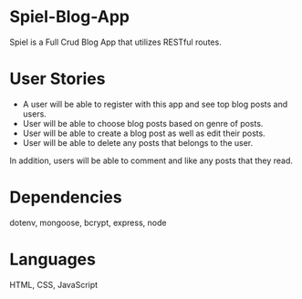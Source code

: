 # Spiel-Blog-App
Spiel is a Full Crud Blog App that utilizes RESTful routes.

# User Stories
- A user will be able to register with this app and see top blog posts and users.
- User will be able to choose blog posts based on genre of posts.
- User will be able to create a blog post as well as edit their posts.
- User will be able to delete any posts that belongs to the user. 

In addition, users will be able to comment and like any posts that they read. 

# Dependencies
dotenv, mongoose, bcrypt, express, node

# Languages
HTML, CSS, JavaScript
